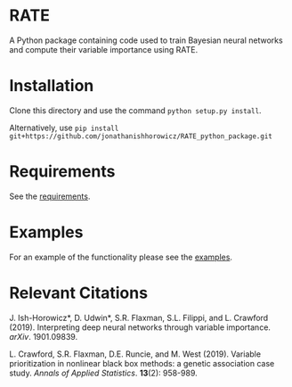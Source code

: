 # RATE

A Python package containing code used to train Bayesian neural networks and compute their variable importance using RATE.

# Installation

Clone this directory and use the command `python setup.py install`.

Alternatively, use `pip install git+https://github.com/jonathanishhorowicz/RATE_python_package.git`

# Requirements

See the [requirements](requirements.txt). 

# Examples

For an example of the functionality please see the [examples](examples).

# Relevant Citations

J. Ish-Horowicz*, D. Udwin*, S.R. Flaxman, S.L. Filippi, and L. Crawford (2019). Interpreting deep neural networks through variable importance. _arXiv_. 1901.09839.

L. Crawford, S.R. Flaxman, D.E. Runcie, and M. West (2019). Variable prioritization in nonlinear black box methods: a genetic association case study. _Annals of Applied Statistics_. **13**(2): 958-989.

